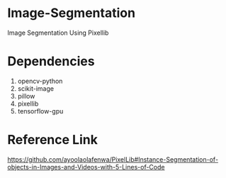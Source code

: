 # Image-Segmentation
Image Segmentation Using Pixellib

# Dependencies
1. opencv-python
2. scikit-image
3. pillow
4. pixellib
5. tensorflow-gpu

# Reference Link 
https://github.com/ayoolaolafenwa/PixelLib#Instance-Segmentation-of-objects-in-Images-and-Videos-with-5-Lines-of-Code
